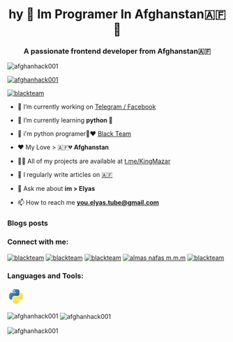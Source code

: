 <h1 align="center">hy 👋 Im Programer In Afghanstan🇦🇫🤚</h1>
<h3 align="center">A passionate frontend developer from Afghanstan🇦🇫</h3>

<p align="left"> <img src="https://komarev.com/ghpvc/?username=afghanhack001&label=Profile%20views&color=0e75b6&style=flat" alt="afghanhack001" /> </p>

<p align="left"> <a href="https://github.com/ryo-ma/github-profile-trophy"><img src="https://github-profile-trophy.vercel.app/?username=afghanhack001" alt="afghanhack001" /></a> </p>

<p align="left"> <a href="https://twitter.com/blackteam" target="blank"><img src="https://img.shields.io/twitter/follow/blackteam?logo=twitter&style=for-the-badge" alt="blackteam" /></a> </p>

- 🔭 I’m currently working on [Telegram / Facebook](t.me/KingMazar)

- 🌱 I’m currently learning **python 🤭**

- 👯 i'm python programer👋♥️ [Black Team](t.me/KingMazar)

- ♥️ My Love > 🇦🇫💔 **Afghanstan**

- 👨‍💻 All of my projects are available at [t.me/KingMazar](t.me/KingMazar)

- 📝 I regularly write articles on [🇦🇫](🇦🇫)

- 💬 Ask me about **im > Elyas**

- 📫 How to reach me **you.elyas.tube@gmail.com**

### Blogs posts
<!-- BLOG-POST-LIST:START -->
<!-- BLOG-POST-LIST:END -->

<h3 align="left">Connect with me:</h3>
<p align="left">
<a href="https://codepen.io/blackteam" target="blank"><img align="center" src="https://raw.githubusercontent.com/rahuldkjain/github-profile-readme-generator/master/src/images/icons/Social/codepen.svg" alt="blackteam" height="30" width="40" /></a>
<a href="https://dev.to/blackteam" target="blank"><img align="center" src="https://raw.githubusercontent.com/rahuldkjain/github-profile-readme-generator/master/src/images/icons/Social/devto.svg" alt="blackteam" height="30" width="40" /></a>
<a href="https://twitter.com/blackteam" target="blank"><img align="center" src="https://raw.githubusercontent.com/rahuldkjain/github-profile-readme-generator/master/src/images/icons/Social/twitter.svg" alt="blackteam" height="30" width="40" /></a>
<a href="https://fb.com/almas nafas m.m.m" target="blank"><img align="center" src="https://raw.githubusercontent.com/rahuldkjain/github-profile-readme-generator/master/src/images/icons/Social/facebook.svg" alt="almas nafas m.m.m" height="30" width="40" /></a>
<a href="https://www.youtube.com/c/blackteam" target="blank"><img align="center" src="https://raw.githubusercontent.com/rahuldkjain/github-profile-readme-generator/master/src/images/icons/Social/youtube.svg" alt="blackteam" height="30" width="40" /></a>
</p>

<h3 align="left">Languages and Tools:</h3>
<p align="left"> <a href="https://www.python.org" target="_blank" rel="noreferrer"> <img src="https://raw.githubusercontent.com/devicons/devicon/master/icons/python/python-original.svg" alt="python" width="40" height="40"/> </a> </p>

<p><img align="left" src="https://github-readme-stats.vercel.app/api/top-langs?username=afghanhack001&show_icons=true&locale=en&layout=compact" alt="afghanhack001" /></p>

<p>&nbsp;<img align="center" src="https://github-readme-stats.vercel.app/api?username=afghanhack001&show_icons=true&locale=en" alt="afghanhack001" /></p>

<p><img align="center" src="https://github-readme-streak-stats.herokuapp.com/?user=afghanhack001&" alt="afghanhack001" /></p>
